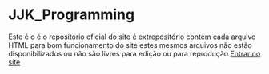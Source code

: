 # JJK_Programming
Este é o é o repositório oficial do site é extrepositório contém cada arquivo HTML para bom funcionamento do site estes mesmos arquivos não estão disponibilizados ou não são livres para edição ou para reprodução
<a href="paginaprincipal.html">Entrar no site</a>
